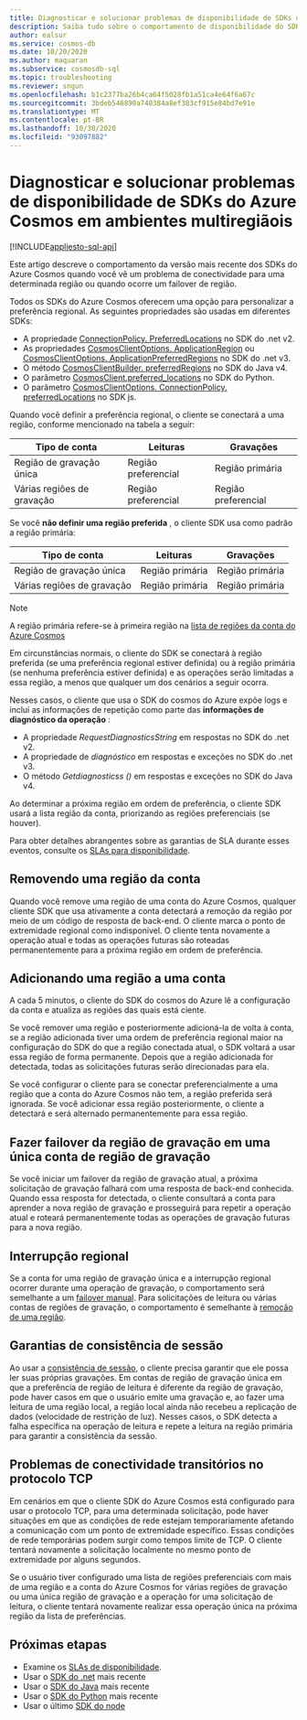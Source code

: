 ```yaml
---
title: Diagnosticar e solucionar problemas de disponibilidade de SDKs do Azure Cosmos em ambientes multiregiãois
description: Saiba tudo sobre o comportamento de disponibilidade do SDK do Azure Cosmos ao operar em ambientes de várias regiões.
author: ealsur
ms.service: cosmos-db
ms.date: 10/20/2020
ms.author: maquaran
ms.subservice: cosmosdb-sql
ms.topic: troubleshooting
ms.reviewer: sngun
ms.openlocfilehash: b1c2377ba26b4ca64f5028fb1a51ca4e64f6a67c
ms.sourcegitcommit: 3bdeb546890a740384a8ef383cf915e84bd7e91e
ms.translationtype: MT
ms.contentlocale: pt-BR
ms.lasthandoff: 10/30/2020
ms.locfileid: "93097882"
---
```

# <a name="diagnose-and-troubleshoot-the-availability-of-azure-cosmos-sdks-in-multiregional-environments"></a>Diagnosticar e solucionar problemas de disponibilidade de SDKs do Azure Cosmos em ambientes multiregiãois
[!INCLUDE[appliesto-sql-api](includes/appliesto-sql-api.md)]

Este artigo descreve o comportamento da versão mais recente dos SDKs do Azure Cosmos quando você vê um problema de conectividade para uma determinada região ou quando ocorre um failover de região.

Todos os SDKs do Azure Cosmos oferecem uma opção para personalizar a preferência regional. As seguintes propriedades são usadas em diferentes SDKs:

* A propriedade [ConnectionPolicy. PreferredLocations](/dotnet/api/microsoft.azure.documents.client.connectionpolicy.preferredlocations) no SDK do .net v2.
* As propriedades [CosmosClientOptions. ApplicationRegion](/dotnet/api/microsoft.azure.cosmos.cosmosclientoptions.applicationregion) ou [CosmosClientOptions. ApplicationPreferredRegions](/dotnet/api/microsoft.azure.cosmos.cosmosclientoptions.applicationpreferredregions) no SDK do .net v3.
* O método [CosmosClientBuilder. preferredRegions](/java/api/com.azure.cosmos.cosmosclientbuilder.preferredregions) no SDK do Java v4.
* O parâmetro [CosmosClient.preferred_locations](/python/api/azure-cosmos/azure.cosmos.cosmos_client.cosmosclient) no SDK do Python.
* O parâmetro [CosmosClientOptions. ConnectionPolicy. preferredLocations](/javascript/api/@azure/cosmos/connectionpolicy#preferredlocations) no SDK js.

Quando você definir a preferência regional, o cliente se conectará a uma região, conforme mencionado na tabela a seguir:

|Tipo de conta |Leituras |Gravações |
|------------------------|--|--|
| Região de gravação única | Região preferencial | Região primária  |
| Várias regiões de gravação | Região preferencial | Região preferencial  |

Se você **não definir uma região preferida** , o cliente SDK usa como padrão a região primária:

|Tipo de conta |Leituras |Gravações |
|------------------------|--|--|
| Região de gravação única | Região primária | Região primária |
| Várias regiões de gravação | Região primária  | Região primária  |

> [!NOTE]
> A região primária refere-se à primeira região na [lista de regiões da conta do Azure Cosmos](distribute-data-globally.md)

Em circunstâncias normais, o cliente do SDK se conectará à região preferida (se uma preferência regional estiver definida) ou à região primária (se nenhuma preferência estiver definida) e as operações serão limitadas a essa região, a menos que qualquer um dos cenários a seguir ocorra.

Nesses casos, o cliente que usa o SDK do cosmos do Azure expõe logs e inclui as informações de repetição como parte das **informações de diagnóstico da operação** :

* A propriedade *RequestDiagnosticsString* em respostas no SDK do .net v2.
* A propriedade de *diagnóstico* em respostas e exceções no SDK do .net v3.
* O método *Getdiagnosticss ()* em respostas e exceções no SDK do Java v4.

Ao determinar a próxima região em ordem de preferência, o cliente SDK usará a lista região da conta, priorizando as regiões preferenciais (se houver).

Para obter detalhes abrangentes sobre as garantias de SLA durante esses eventos, consulte os [SLAs para disponibilidade](high-availability.md#slas-for-availability).

## <a name="removing-a-region-from-the-account"></a><a id="remove-region"></a>Removendo uma região da conta

Quando você remove uma região de uma conta do Azure Cosmos, qualquer cliente SDK que usa ativamente a conta detectará a remoção da região por meio de um código de resposta de back-end. O cliente marca o ponto de extremidade regional como indisponível. O cliente tenta novamente a operação atual e todas as operações futuras são roteadas permanentemente para a próxima região em ordem de preferência.

## <a name="adding-a-region-to-an-account"></a>Adicionando uma região a uma conta

A cada 5 minutos, o cliente do SDK do cosmos do Azure lê a configuração da conta e atualiza as regiões das quais está ciente.

Se você remover uma região e posteriormente adicioná-la de volta à conta, se a região adicionada tiver uma ordem de preferência regional maior na configuração do SDK do que a região conectada atual, o SDK voltará a usar essa região de forma permanente. Depois que a região adicionada for detectada, todas as solicitações futuras serão direcionadas para ela.

Se você configurar o cliente para se conectar preferencialmente a uma região que a conta do Azure Cosmos não tem, a região preferida será ignorada. Se você adicionar essa região posteriormente, o cliente a detectará e será alternado permanentemente para essa região.

## <a name="fail-over-the-write-region-in-a-single-write-region-account"></a><a id="manual-failover-single-region"></a>Fazer failover da região de gravação em uma única conta de região de gravação

Se você iniciar um failover da região de gravação atual, a próxima solicitação de gravação falhará com uma resposta de back-end conhecida. Quando essa resposta for detectada, o cliente consultará a conta para aprender a nova região de gravação e prosseguirá para repetir a operação atual e roteará permanentemente todas as operações de gravação futuras para a nova região.

## <a name="regional-outage"></a>Interrupção regional

Se a conta for uma região de gravação única e a interrupção regional ocorrer durante uma operação de gravação, o comportamento será semelhante a um [failover manual](#manual-failover-single-region). Para solicitações de leitura ou várias contas de regiões de gravação, o comportamento é semelhante à [remoção de uma região](#remove-region).

## <a name="session-consistency-guarantees"></a>Garantias de consistência de sessão

Ao usar a [consistência de sessão](consistency-levels.md#guarantees-associated-with-consistency-levels), o cliente precisa garantir que ele possa ler suas próprias gravações. Em contas de região de gravação única em que a preferência de região de leitura é diferente da região de gravação, pode haver casos em que o usuário emite uma gravação e, ao fazer uma leitura de uma região local, a região local ainda não recebeu a replicação de dados (velocidade de restrição de luz). Nesses casos, o SDK detecta a falha específica na operação de leitura e repete a leitura na região primária para garantir a consistência da sessão.

## <a name="transient-connectivity-issues-on-tcp-protocol"></a>Problemas de conectividade transitórios no protocolo TCP

Em cenários em que o cliente SDK do Azure Cosmos está configurado para usar o protocolo TCP, para uma determinada solicitação, pode haver situações em que as condições de rede estejam temporariamente afetando a comunicação com um ponto de extremidade específico. Essas condições de rede temporárias podem surgir como tempos limite de TCP. O cliente tentará novamente a solicitação localmente no mesmo ponto de extremidade por alguns segundos.

Se o usuário tiver configurado uma lista de regiões preferenciais com mais de uma região e a conta do Azure Cosmos for várias regiões de gravação ou uma única região de gravação e a operação for uma solicitação de leitura, o cliente tentará novamente realizar essa operação única na próxima região da lista de preferências.

## <a name="next-steps"></a>Próximas etapas

* Examine os [SLAs de disponibilidade](high-availability.md#slas-for-availability).
* Usar o [SDK do .net](sql-api-sdk-dotnet-standard.md) mais recente
* Usar o [SDK do Java](sql-api-sdk-java-v4.md) mais recente
* Usar o [SDK do Python](sql-api-sdk-python.md) mais recente
* Usar o último [SDK do node](sql-api-sdk-node.md)

